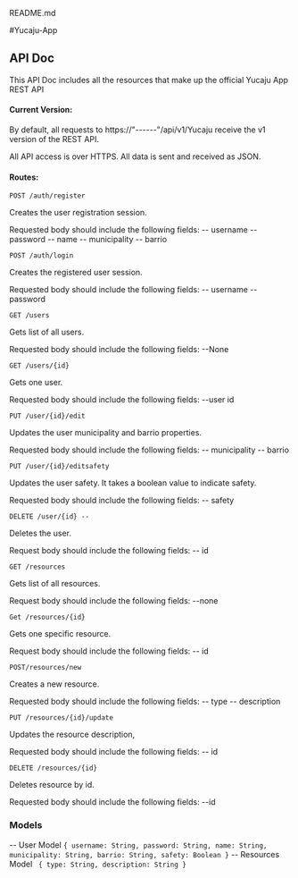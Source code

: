 README.md

#Yucaju-App

## API Doc

This API Doc includes all the resources that make up the official Yucaju App REST API

#### Current Version:

By default, all requests to https://"------"/api/v1/Yucaju receive the v1 version of the REST API. 

All API access is over HTTPS. All data is sent and received as JSON.


#### Routes:

`POST /auth/register`

Creates the user registration session.

Requested body should include the following fields:
	-- username
	-- password
	-- name
	-- municipality
	-- barrio

`POST /auth/login`

Creates the registered user session.

Requested body should include the following fields:
	-- username
	-- password

`GET /users`

Gets list of all users.

Requested body should include the following fields:
	--None

`GET /users/{id}`

Gets one user.

Requested body should include the following fields:
	--user id

`PUT /user/{id}/edit`

Updates the user municipality and barrio properties. 

Requested body should include the following fields:
	-- municipality
	-- barrio 

`PUT /user/{id}/editsafety`

Updates the user safety. It takes a boolean value to indicate safety.

Requested body should include the following fields:
	-- safety

`DELETE /user/{id} --`

Deletes the user.

Request body should include the following fields: 
	-- id

`GET /resources`

Gets list of all resources.

Request body should include the following fields:
	--none

`Get /resources/{id}`

Gets one specific resource.

Request body should include the following fields:
	-- id

`POST/resources/new`

Creates a new resource.

Requested body should include the following fields:
	-- type
	-- description

`PUT /resources/{id}/update`

Updates the resource description,

Requested body should include the following fields:
	-- id

`DELETE /resources/{id}`

Deletes resource by id.

Requested body should include the following fields:
	--id

### Models

-- User Model
	```{
		  username: String,
		  password: String,
		  name: String,
		  municipality: String,
		  barrio: String,
		  safety: Boolean
		}```
-- Resources Model
	``` {
		  type: String,
		  description: String
		}```














